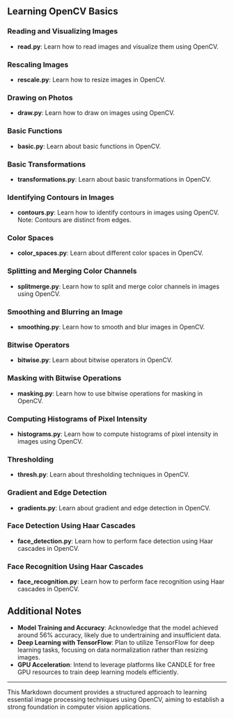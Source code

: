 ## Learning OpenCV Basics

### Reading and Visualizing Images

- **read.py**: Learn how to read images and visualize them using OpenCV.

### Rescaling Images

- **rescale.py**: Learn how to resize images in OpenCV.

### Drawing on Photos

- **draw.py**: Learn how to draw on images using OpenCV.

### Basic Functions

- **basic.py**: Learn about basic functions in OpenCV.

### Basic Transformations

- **transformations.py**: Learn about basic transformations in OpenCV.

### Identifying Contours in Images

- **contours.py**: Learn how to identify contours in images using OpenCV. Note: Contours are distinct from edges.

### Color Spaces

- **color_spaces.py**: Learn about different color spaces in OpenCV.

### Splitting and Merging Color Channels

- **splitmerge.py**: Learn how to split and merge color channels in images using OpenCV.

### Smoothing and Blurring an Image

- **smoothing.py**: Learn how to smooth and blur images in OpenCV.

### Bitwise Operators

- **bitwise.py**: Learn about bitwise operators in OpenCV.

### Masking with Bitwise Operations

- **masking.py**: Learn how to use bitwise operations for masking in OpenCV.

### Computing Histograms of Pixel Intensity

- **histograms.py**: Learn how to compute histograms of pixel intensity in images using OpenCV.

### Thresholding

- **thresh.py**: Learn about thresholding techniques in OpenCV.

### Gradient and Edge Detection

- **gradients.py**: Learn about gradient and edge detection in OpenCV.

### Face Detection Using Haar Cascades

- **face_detection.py**: Learn how to perform face detection using Haar cascades in OpenCV.

### Face Recognition Using Haar Cascades

- **face_recognition.py**: Learn how to perform face recognition using Haar cascades in OpenCV.

## Additional Notes

- **Model Training and Accuracy**: Acknowledge that the model achieved around 56% accuracy, likely due to undertraining and insufficient data.
- **Deep Learning with TensorFlow**: Plan to utilize TensorFlow for deep learning tasks, focusing on data normalization rather than resizing images.
- **GPU Acceleration**: Intend to leverage platforms like CANDLE for free GPU resources to train deep learning models efficiently.

---

This Markdown document provides a structured approach to learning essential image processing techniques using OpenCV, aiming to establish a strong foundation in computer vision applications.
